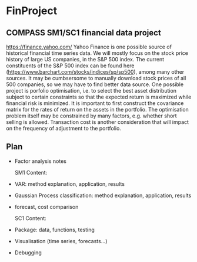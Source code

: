 # FinProject
## COMPASS SM1/SC1 financial data project

https://finance.yahoo.com/
Yahoo Finance is one possible source of historical financial time series data.
We will mostly focus on the stock price history of large US companies, in the S&P
500 index. The current constituents of the S&P 500 index can be found here (https://www.barchart.com/stocks/indices/sp/sp500),
among many other sources. It may be cumbsersome to manually download stock
prices of all 500 companies, so we may have to find better data source.
One possible project is porfolio optimisation, i.e. to select the best asset
distribution subject to certain constraints so that the expected return is
maximized while financial risk is minimized. It is important to first construct
the covariance matrix for the rates of return on the assets in the portfolio. The
optimisation problem itself may be constrained by many factors, e.g. whether
short selling is allowed. Transaction cost is another consideration that will
impact on the frequency of adjustment to the portfolio.

## Plan

- Factor analysis notes

  SM1 Content:
- VAR: method explanation, application, results
- Gaussian Process classification: method explanation, application, results
- forecast, cost comparison

  SC1 Content:
- Package: data, functions, testing
- Visualisation (time series, forecasts...)
- Debugging
